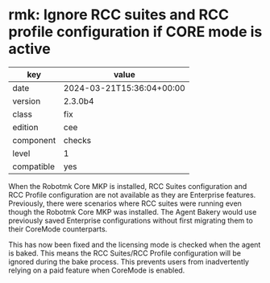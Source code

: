 [//]: # (werk v2)
# rmk: Ignore RCC suites and RCC profile configuration if CORE mode is active

key        | value
---------- | ---
date       | 2024-03-21T15:36:04+00:00
version    | 2.3.0b4
class      | fix
edition    | cee
component  | checks
level      | 1
compatible | yes

When the Robotmk Core MKP is installed, RCC Suites configuration and RCC Profile configuration are not available as they are Enterprise features.
Previously, there were scenarios where RCC suites were running even though the Robotmk Core MKP was installed.
The Agent Bakery would use previously saved Enterprise configurations without first migrating them to their CoreMode counterparts.

This has now been fixed and the licensing mode is checked when the agent is baked. This means the RCC Suites/RCC Profile configuration will be ignored during the bake process.
This prevents users from inadvertently relying on a paid feature when CoreMode is enabled.
